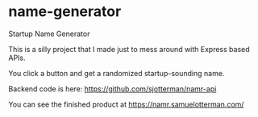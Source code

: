 # name-generator
Startup Name Generator

This is a silly project that I made just to mess around with Express based APIs.

You click a button and get a randomized startup-sounding name.

Backend code is here: https://github.com/sjotterman/namr-api

You can see the finished product at https://namr.samuelotterman.com/
